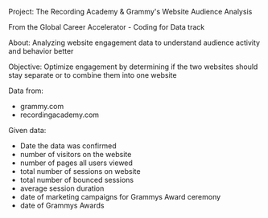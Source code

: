 Project:
The Recording Academy & Grammy's Website Audience Analysis 

From the Global Career Accelerator - Coding for Data track

About:
Analyzing website engagement data to understand audience activity and behavior better 

Objective:
Optimize engagement by determining if the two websites should stay separate or to combine them into one website

Data from:
- grammy.com
- recordingacademy.com

Given data:
- Date the data was confirmed
- number of visitors on the website
- number of pages all users viewed
- total number of sessions on website
- total number of bounced sessions
- average session duration
- date of marketing campaigns for Grammys Award ceremony
- date of Grammys Awards
